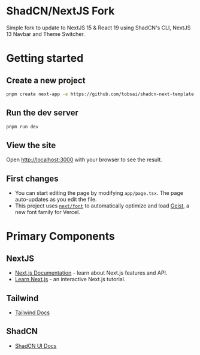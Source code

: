 # ShadCN/NextJS Fork
Simple fork to update to NextJS 15 & React 19 using ShadCN's CLI, NextJS 13 Navbar and Theme Switcher.

# Getting started
## Create a new project
```bash
pnpm create next-app -e https://github.com/tobsai/shadcn-next-template
```
## Run the dev server
```bash
pnpm run dev
```
## View the site
Open [http://localhost:3000](http://localhost:3000) with your browser to see the result.

## First changes
- You can start editing the page by modifying `app/page.tsx`. The page auto-updates as you edit the file.
- This project uses [`next/font`](https://nextjs.org/docs/app/building-your-application/optimizing/fonts) to automatically optimize and load [Geist](https://vercel.com/font), a new font family for Vercel.

# Primary Components
## NextJS
- [Next.js Documentation](https://nextjs.org/docs) - learn about Next.js features and API.
- [Learn Next.js](https://nextjs.org/learn) - an interactive Next.js tutorial.
## Tailwind
 - [Tailwind Docs](https://tailwindcss.com/docs)
## ShadCN
 - [ShadCN UI Docs](https://tailwindcss.com/docs/installation)